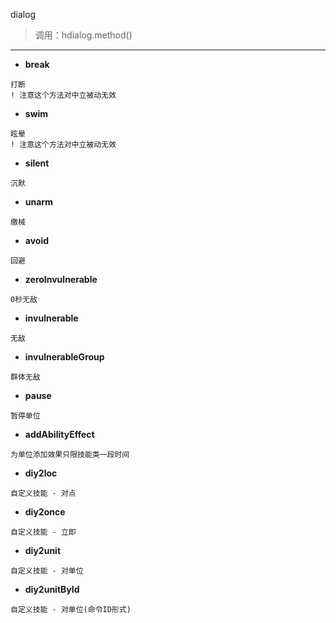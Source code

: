 dialog

> 调用：hdialog.method()

---

* **break**
```
打断
! 注意这个方法对中立被动无效
```

* **swim**
```
眩晕
! 注意这个方法对中立被动无效
```

* **silent**
```
沉默
```

* **unarm**
```
缴械
```

* **avoid**
```
回避
```

* **zeroInvulnerable**
```
0秒无敌
```

* **invulnerable**
```
无敌
```

* **invulnerableGroup**
```
群体无敌
```

* **pause**
```
暂停单位
```

* **addAbilityEffect**
```
为单位添加效果只限技能类一段时间
```

* **diy2loc**
```
自定义技能 - 对点
```

* **diy2once**
```
自定义技能 - 立即
```

* **diy2unit**
```
自定义技能 - 对单位
```

* **diy2unitById**
```
自定义技能 - 对单位(命令ID形式)
```




